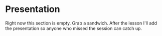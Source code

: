 # Presentation
Right now this section is empty. Grab a sandwich. After the lesson I'll add the presentation so anyone who missed the session can catch up.